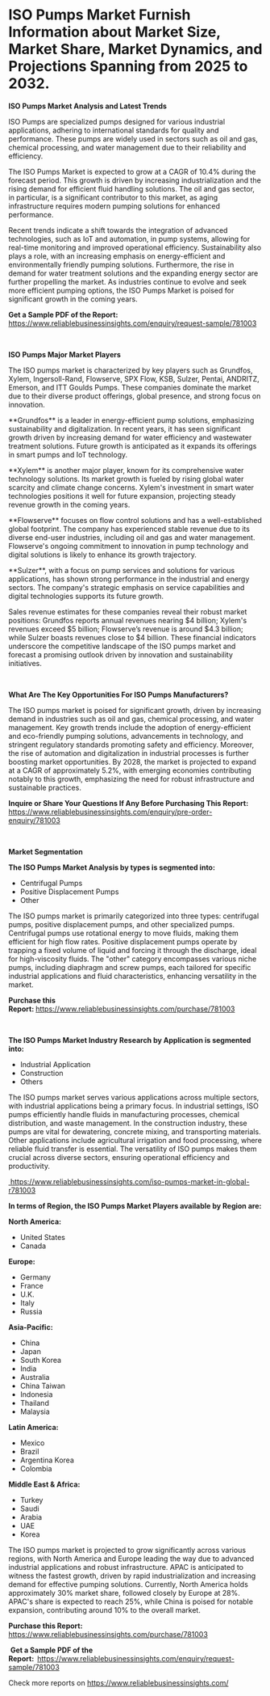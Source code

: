 <p><h1>ISO Pumps Market Furnish Information about Market Size, Market Share, Market Dynamics, and Projections Spanning from 2025 to 2032.</h1></p><p><strong>ISO Pumps Market Analysis and Latest Trends</strong></p>
<p><p>ISO Pumps are specialized pumps designed for various industrial applications, adhering to international standards for quality and performance. These pumps are widely used in sectors such as oil and gas, chemical processing, and water management due to their reliability and efficiency.</p><p>The ISO Pumps Market is expected to grow at a CAGR of 10.4% during the forecast period. This growth is driven by increasing industrialization and the rising demand for efficient fluid handling solutions. The oil and gas sector, in particular, is a significant contributor to this market, as aging infrastructure requires modern pumping solutions for enhanced performance.</p><p>Recent trends indicate a shift towards the integration of advanced technologies, such as IoT and automation, in pump systems, allowing for real-time monitoring and improved operational efficiency. Sustainability also plays a role, with an increasing emphasis on energy-efficient and environmentally friendly pumping solutions. Furthermore, the rise in demand for water treatment solutions and the expanding energy sector are further propelling the market. As industries continue to evolve and seek more efficient pumping options, the ISO Pumps Market is poised for significant growth in the coming years.</p></p>
<p><strong>Get a Sample PDF of the Report:&nbsp;</strong> <a href="https://www.reliablebusinessinsights.com/enquiry/request-sample/781003?utm_campaign=2820&utm_medium=2&utm_source=Github&utm_content=ia&utm_term=10042025&utm_id=iso-pumps">https://www.reliablebusinessinsights.com/enquiry/request-sample/781003</a></p>
<p>&nbsp;</p>
<p><strong>ISO Pumps Major Market Players</strong></p>
<p><p>The ISO pumps market is characterized by key players such as Grundfos, Xylem, Ingersoll-Rand, Flowserve, SPX Flow, KSB, Sulzer, Pentai, ANDRITZ, Emerson, and ITT Goulds Pumps. These companies dominate the market due to their diverse product offerings, global presence, and strong focus on innovation.</p><p>**Grundfos** is a leader in energy-efficient pump solutions, emphasizing sustainability and digitalization. In recent years, it has seen significant growth driven by increasing demand for water efficiency and wastewater treatment solutions. Future growth is anticipated as it expands its offerings in smart pumps and IoT technology.</p><p>**Xylem** is another major player, known for its comprehensive water technology solutions. Its market growth is fueled by rising global water scarcity and climate change concerns. Xylem's investment in smart water technologies positions it well for future expansion, projecting steady revenue growth in the coming years.</p><p>**Flowserve** focuses on flow control solutions and has a well-established global footprint. The company has experienced stable revenue due to its diverse end-user industries, including oil and gas and water management. Flowserve's ongoing commitment to innovation in pump technology and digital solutions is likely to enhance its growth trajectory.</p><p>**Sulzer**, with a focus on pump services and solutions for various applications, has shown strong performance in the industrial and energy sectors. The company's strategic emphasis on service capabilities and digital technologies supports its future growth.</p><p>Sales revenue estimates for these companies reveal their robust market positions: Grundfos reports annual revenues nearing $4 billion; Xylem's revenues exceed $5 billion; Flowserve’s revenue is around $4.3 billion; while Sulzer boasts revenues close to $4 billion. These financial indicators underscore the competitive landscape of the ISO pumps market and forecast a promising outlook driven by innovation and sustainability initiatives.</p></p>
<p>&nbsp;</p>
<p><strong>What Are The Key Opportunities For ISO Pumps Manufacturers?</strong></p>
<p><p>The ISO pumps market is poised for significant growth, driven by increasing demand in industries such as oil and gas, chemical processing, and water management. Key growth trends include the adoption of energy-efficient and eco-friendly pumping solutions, advancements in technology, and stringent regulatory standards promoting safety and efficiency. Moreover, the rise of automation and digitalization in industrial processes is further boosting market opportunities. By 2028, the market is projected to expand at a CAGR of approximately 5.2%, with emerging economies contributing notably to this growth, emphasizing the need for robust infrastructure and sustainable practices.</p></p>
<p><strong>Inquire or Share Your Questions If Any Before Purchasing This Report:</strong> <a href="https://www.reliablebusinessinsights.com/enquiry/pre-order-enquiry/781003?utm_campaign=2820&utm_medium=2&utm_source=Github&utm_content=ia&utm_term=10042025&utm_id=iso-pumps">https://www.reliablebusinessinsights.com/enquiry/pre-order-enquiry/781003</a></p>
<p>&nbsp;</p>
<p><strong>Market Segmentation</strong></p>
<p><strong>The ISO Pumps Market Analysis by types is segmented into:</strong></p>
<p><ul><li>Centrifugal Pumps</li><li>Positive Displacement Pumps</li><li>Other</li></ul></p>
<p><p>The ISO pumps market is primarily categorized into three types: centrifugal pumps, positive displacement pumps, and other specialized pumps. Centrifugal pumps use rotational energy to move fluids, making them efficient for high flow rates. Positive displacement pumps operate by trapping a fixed volume of liquid and forcing it through the discharge, ideal for high-viscosity fluids. The "other" category encompasses various niche pumps, including diaphragm and screw pumps, each tailored for specific industrial applications and fluid characteristics, enhancing versatility in the market.</p></p>
<p><strong>Purchase this Report:&nbsp;</strong><a href="https://www.reliablebusinessinsights.com/purchase/781003?utm_campaign=2820&utm_medium=2&utm_source=Github&utm_content=ia&utm_term=10042025&utm_id=iso-pumps">https://www.reliablebusinessinsights.com/purchase/781003</a></p>
<p>&nbsp;</p>
<p><strong>The ISO Pumps Market Industry Research by Application is segmented into:</strong></p>
<p><ul><li>Industrial Application</li><li>Construction</li><li>Others</li></ul></p>
<p><p>The ISO pumps market serves various applications across multiple sectors, with industrial applications being a primary focus. In industrial settings, ISO pumps efficiently handle fluids in manufacturing processes, chemical distribution, and waste management. In the construction industry, these pumps are vital for dewatering, concrete mixing, and transporting materials. Other applications include agricultural irrigation and food processing, where reliable fluid transfer is essential. The versatility of ISO pumps makes them crucial across diverse sectors, ensuring operational efficiency and productivity.</p></p>
<p><a href="https://www.reliablebusinessinsights.com/iso-pumps-market-in-global-r781003?utm_campaign=2820&utm_medium=2&utm_source=Github&utm_content=ia&utm_term=10042025&utm_id=iso-pumps">&nbsp;https://www.reliablebusinessinsights.com/iso-pumps-market-in-global-r781003</a></p>
<p><strong>In terms of Region, the ISO Pumps Market Players available by Region are:</strong></p>
<p>
    <p> <strong> North America: </strong>
        <ul>
            <li>United States</li>
            <li>Canada</li>
        </ul>
        </p> 
    <p> <strong> Europe: </strong>
        <ul>
            <li>Germany</li>
            <li>France</li>
            <li>U.K.</li>
            <li>Italy</li>
            <li>Russia</li>
        </ul>
        </p> 
    <p> <strong> Asia-Pacific: </strong>
        <ul>
            <li>China</li>
            <li>Japan</li>
            <li>South Korea</li>
            <li>India</li>
            <li>Australia</li>
            <li>China Taiwan</li>
            <li>Indonesia</li>
            <li>Thailand</li>
            <li>Malaysia</li>
        </ul>
        </p> 
    <p> <strong> Latin America: </strong>
        <ul>
            <li>Mexico</li>
            <li>Brazil</li>
            <li>Argentina Korea</li>
            <li>Colombia</li>
        </ul>
        </p> 
    <p> <strong> Middle East & Africa: </strong>
        <ul>
            <li>Turkey</li>
            <li>Saudi</li>
            <li>Arabia</li>
            <li>UAE</li>
            <li>Korea</li>
        </ul>
    </p>
    </p>
<p><p>The ISO pumps market is projected to grow significantly across various regions, with North America and Europe leading the way due to advanced industrial applications and robust infrastructure. APAC is anticipated to witness the fastest growth, driven by rapid industrialization and increasing demand for effective pumping solutions. Currently, North America holds approximately 30% market share, followed closely by Europe at 28%. APAC's share is expected to reach 25%, while China is poised for notable expansion, contributing around 10% to the overall market.</p></p>
<p><strong>Purchase this Report: </strong><a href="https://www.reliablebusinessinsights.com/purchase/781003?utm_campaign=2820&utm_medium=2&utm_source=Github&utm_content=ia&utm_term=10042025&utm_id=iso-pumps">https://www.reliablebusinessinsights.com/purchase/781003</a></p>
<p>&nbsp;<strong>Get a Sample PDF of the Report:&nbsp;&nbsp;</strong><a href="https://www.reliablebusinessinsights.com/enquiry/request-sample/781003?utm_campaign=2820&utm_medium=2&utm_source=Github&utm_content=ia&utm_term=10042025&utm_id=iso-pumps">https://www.reliablebusinessinsights.com/enquiry/request-sample/781003</a></p>
<p><strong></strong></p>
<p>Check more reports on <a href="https://www.reliablebusinessinsights.com/?utm_campaign=2820&utm_medium=2&utm_source=Github&utm_content=ia&utm_term=10042025&utm_id=iso-pumps">https://www.reliablebusinessinsights.com/</a></p>